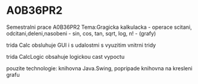 A0B36PR2
========

Semestralni prace A0B36PR2
Tema:Gragicka kalkulacka
    - operace scitani, odcitani,deleni,nasobeni
    - sin, cos, tan, sqrt, log, n!
    - (grafy)


trida Calc obsluhuje GUI i s udalostmi s vyuzitim vnitrni tridy

trida CalcLogic obsahuje logickou cast vypoctu
    

pouzite technologie: knihovna Java.Swing, popripade knihovna na kresleni grafu
